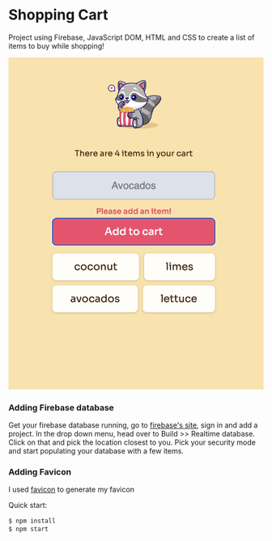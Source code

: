 # Shopping Cart

Project using Firebase, JavaScript DOM, HTML and CSS to create a list of items to buy while shopping! 

![ingridg screenshot](https://github.com/IngridGdesigns/shopping-cart/blob/main/assets/screenshot.png)

### Adding Firebase database

Get your firebase database running, go to [firebase's site](https://firebase.google.com/), sign in and add a project. In the drop down menu, head over to Build >> Realtime database. Click on that and pick the location closest to you. Pick your security mode and start populating your database with a few items. 

### Adding Favicon

I used [favicon](https://favicon.io/) to generate my favicon

Quick start:

```
$ npm install
$ npm start
````



